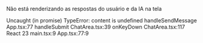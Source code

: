 Não está renderizando as respostas do usuário e da IA na tela

Uncaught (in promise) TypeError: content is undefined
    handleSendMessage App.tsx:77
    handleSubmit ChatArea.tsx:39
    onKeyDown ChatArea.tsx:117
    React 23
    <anonymous> main.tsx:9
App.tsx:77:9